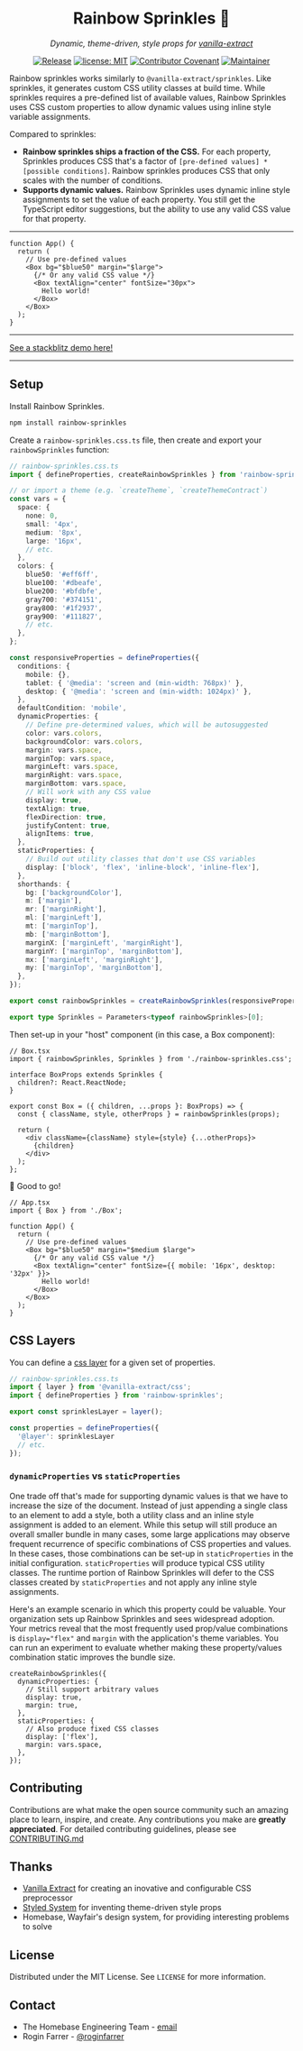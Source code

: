 <h1 align="center">Rainbow Sprinkles 🧁</h1>

<p align="center"><i>Dynamic, theme-driven, style props for <a href="https://vanilla-extract.style" rel="nofollow">vanilla-extract</a></i></p>

<div align="center">

[![Release](https://img.shields.io/github/v/release/wayfair/rainbow-sprinkles?display_name=tag)](/packages/rainbow-sprinkles/CHANGELOG.md)
[![license: MIT](https://img.shields.io/badge/License-MIT-blue.svg)](LICENSE)
[![Contributor Covenant](https://img.shields.io/badge/Contributor%20Covenant-2.0-4baaaa.svg)](CODE_OF_CONDUCT.md)
[![Maintainer](https://img.shields.io/badge/Maintainer-Wayfair-7F187F)](https://wayfair.github.io)

</div>

Rainbow sprinkles works similarly to `@vanilla-extract/sprinkles`. Like sprinkles, it generates custom CSS utility classes at build time. While sprinkles requires a pre-defined list of available values, Rainbow Sprinkles uses CSS custom properties to allow dynamic values using inline style variable assignments.

Compared to sprinkles:

- **Rainbow sprinkles ships a fraction of the CSS.** For each property, Sprinkles produces CSS that's a factor of `[pre-defined values] * [possible conditions]`. Rainbow sprinkles produces CSS that only scales with the number of conditions.
- **Supports dynamic values.** Rainbow Sprinkles uses dynamic inline style assignments to set the value of each property. You still get the TypeScript editor suggestions, but the ability to use any valid CSS value for that property.

<hr />

```tsx
function App() {
  return (
    // Use pre-defined values
    <Box bg="$blue50" margin="$large">
      {/* Or any valid CSS value */}
      <Box textAlign="center" fontSize="30px">
        Hello world!
      </Box>
    </Box>
  );
}
```

<hr />

[See a stackblitz demo here!](https://stackblitz.com/edit/rainbowsprinkles-m3jek9?file=src/components/rainbow-sprinkles.css.ts)

<hr />

## Setup

Install Rainbow Sprinkles.

```bash
npm install rainbow-sprinkles
```

Create a `rainbow-sprinkles.css.ts` file, then create and export your `rainbowSprinkles` function:

```typescript
// rainbow-sprinkles.css.ts
import { defineProperties, createRainbowSprinkles } from 'rainbow-sprinkles';

// or import a theme (e.g. `createTheme`, `createThemeContract`)
const vars = {
  space: {
    none: 0,
    small: '4px',
    medium: '8px',
    large: '16px',
    // etc.
  },
  colors: {
    blue50: '#eff6ff',
    blue100: '#dbeafe',
    blue200: '#bfdbfe',
    gray700: '#374151',
    gray800: '#1f2937',
    gray900: '#111827',
    // etc.
  },
};

const responsiveProperties = defineProperties({
  conditions: {
    mobile: {},
    tablet: { '@media': 'screen and (min-width: 768px)' },
    desktop: { '@media': 'screen and (min-width: 1024px)' },
  },
  defaultCondition: 'mobile',
  dynamicProperties: {
    // Define pre-determined values, which will be autosuggested
    color: vars.colors,
    backgroundColor: vars.colors,
    margin: vars.space,
    marginTop: vars.space,
    marginLeft: vars.space,
    marginRight: vars.space,
    marginBottom: vars.space,
    // Will work with any CSS value
    display: true,
    textAlign: true,
    flexDirection: true,
    justifyContent: true,
    alignItems: true,
  },
  staticProperties: {
    // Build out utility classes that don't use CSS variables
    display: ['block', 'flex', 'inline-block', 'inline-flex'],
  },
  shorthands: {
    bg: ['backgroundColor'],
    m: ['margin'],
    mr: ['marginRight'],
    ml: ['marginLeft'],
    mt: ['marginTop'],
    mb: ['marginBottom'],
    marginX: ['marginLeft', 'marginRight'],
    marginY: ['marginTop', 'marginBottom'],
    mx: ['marginLeft', 'marginRight'],
    my: ['marginTop', 'marginBottom'],
  },
});

export const rainbowSprinkles = createRainbowSprinkles(responsiveProperties);

export type Sprinkles = Parameters<typeof rainbowSprinkles>[0];
```

Then set-up in your "host" component (in this case, a Box component):

```tsx
// Box.tsx
import { rainbowSprinkles, Sprinkles } from './rainbow-sprinkles.css';

interface BoxProps extends Sprinkles {
  children?: React.ReactNode;
}

export const Box = ({ children, ...props }: BoxProps) => {
  const { className, style, otherProps } = rainbowSprinkles(props);

  return (
    <div className={className} style={style} {...otherProps}>
      {children}
    </div>
  );
};
```

🎉 Good to go!

```tsx
// App.tsx
import { Box } from './Box';

function App() {
  return (
    // Use pre-defined values
    <Box bg="$blue50" margin="$medium $large">
      {/* Or any valid CSS value */}
      <Box textAlign="center" fontSize={{ mobile: '16px', desktop: '32px' }}>
        Hello world!
      </Box>
    </Box>
  );
}
```

## CSS Layers

You can define a [css layer](https://developer.mozilla.org/en-US/docs/Web/CSS/@layer) for a given set of properties.

```typescript
// rainbow-sprinkles.css.ts
import { layer } from '@vanilla-extract/css';
import { defineProperties } from 'rainbow-sprinkles';

export const sprinklesLayer = layer();

const properties = defineProperties({
  '@layer': sprinklesLayer
  // etc.
});
```

### `dynamicProperties` vs `staticProperties`

One trade off that's made for supporting dynamic values is that we have to increase the size of the document. Instead of just appending a single class to an element to add a style, both a utility class and an inline style assignment is added to an element. While this setup will still produce an overall smaller bundle in many cases, some large applications may observe frequent recurrence of specific combinations of CSS properties and values. In these cases, those combinations can be set-up in `staticProperties` in the initial configuration. `staticProperties` will produce typical CSS utility classes. The runtime portion of Rainbow Sprinkles will defer to the CSS classes created by `staticProperties` and not apply any inline style assignments.

Here's an example scenario in which this property could be valuable. Your organization sets up Rainbow Sprinkles and sees widespread adoption. Your metrics reveal that the most frequently used prop/value combinations is `display="flex"` and `margin` with the application's theme variables. You can run an experiment to evaluate whether making these property/values combination static improves the bundle size.

```tsx
createRainbowSprinkles({
  dynamicProperties: {
    // Still support arbitrary values
    display: true,
    margin: true,
  },
  staticProperties: {
    // Also produce fixed CSS classes
    display: ['flex'],
    margin: vars.space,
  },
});
```

## Contributing

Contributions are what make the open source community such an amazing place to learn, inspire, and create. Any contributions you make are **greatly appreciated**. For detailed contributing guidelines, please see [CONTRIBUTING.md](CONTRIBUTING.md)

## Thanks

- [Vanilla Extract](https://vanilla-extract.style) for creating an inovative and configurable CSS preprocessor
- [Styled System](https://styled-system.com) for inventing theme-driven style props
- Homebase, Wayfair's design system, for providing interesting problems to solve

## License

Distributed under the MIT License. See `LICENSE` for more information.

## Contact

- The Homebase Engineering Team - [email](mailto:homebase-eng@wayfair.com)
- Rogin Farrer - [@roginfarrer](https://twitter.com/roginfarrer)
